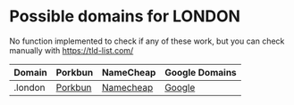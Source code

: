 # Possible domains for LONDON

No function implemented to check if any of these work, but you can check manually with https://tld-list.com/

| Domain | Porkbun | NameCheap | Google Domains |
|---|---|---|---|
| .london | [Porkbun](https://porkbun.com/checkout/search?prb=e814663da1&tlds=&idnLanguage=&search=search&q=.london) | [Namecheap](https://www.namecheap.com/domains/registration/results/?domain=.london) | [Google](https://domains.google.com/registrar/search?searchTerm=.london) |
